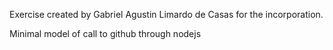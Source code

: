 Exercise created by Gabriel Agustin Limardo de Casas for the incorporation.

Minimal model of call to github through nodejs



